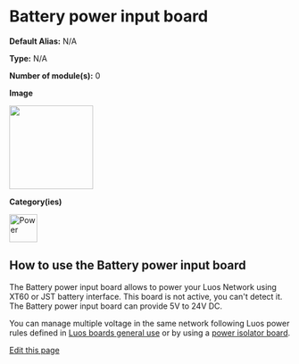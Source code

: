 # Battery power input board

<div class="cust_sheet" markdown="1">
<p class="cust_sheet-title" markdown="1"><strong>Default Alias:</strong> N/A</p>
<p class="cust_sheet-title" markdown="1"><strong>Type:</strong> N/A</p>
<p class="cust_sheet-title" markdown="1"><strong>Number of module(s):</strong> 0</p>
<p class="cust_sheet-title" markdown="1"><strong>Image</strong></p>
<p class="cust_indent" markdown="1"><img height="150" src="{{img_path}}/battery-power-input-module.png"></p>
<p class="cust_sheet-title" markdown="1"><strong>Category(ies)</strong></p>
<p class="cust_indent" markdown="1">
<img height="50" src="{{img_path}}/sticker-power.png" title="Power">
</p>
</div>

## How to use the Battery power input board

The Battery power input board allows to power your Luos Network using XT60 or JST battery interface. This board is not active, you can't detect it.
The Battery power input board can provide 5V to 24V DC.

You can manage multiple voltage in the same network following Luos power rules defined in [Luos boards general use](/_pages/prototyping_boards/electronic-use.md) or by using a [power isolator board]({{boards_path}}/power-isolator.md).

<div class="cust_edit_page"><a href="https://{{gh_path}}{{boards_path}}/battery-power-input.md">Edit this page</a></div>
